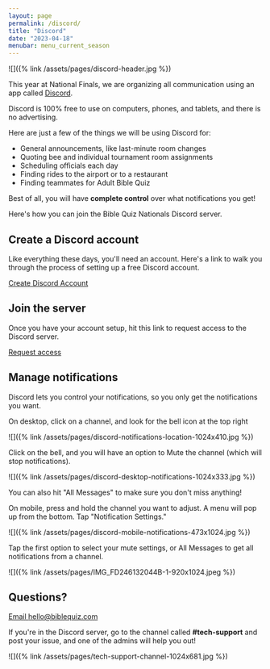 ```yaml
---
layout: page
permalink: /discord/
title: "Discord"
date: "2023-04-18"
menubar: menu_current_season
---
```


![]({% link /assets/pages/discord-header.jpg %})


This year at National Finals, we are organizing all communication using an app called [Discord](http://discord.com).

Discord is 100% free to use on computers, phones, and tablets, and there is no advertising.

Here are just a few of the things we will be using Discord for:
* General announcements, like last-minute room changes
* Quoting bee and individual tournament room assignments
* Scheduling officials each day
* Finding rides to the airport or to a restaurant
* Finding teammates for Adult Bible Quiz

Best of all, you will have **complete control** over what notifications you get!

Here's how you can join the Bible Quiz Nationals Discord server.

## Create a Discord account

Like everything these days, you'll need an account. Here's a link to walk you through the process of setting up a free Discord account.

<a href="https://support.discord.com/hc/en-us/articles/360033931551-Getting-Started" class="button is-primary">Create Discord Account</a>


## Join the server

Once you have your account setup, hit this link to request access to the Discord server.

<a href="https://forms.gle/xfWLZniwpVP2pAEp9" class="button is-primary">Request access</a>

## Manage notifications

Discord lets you control your notifications, so you only get the notifications you want.

On desktop, click on a channel, and look for the bell icon at the top right

![]({% link /assets/pages/discord-notifications-location-1024x410.jpg %})

Click on the bell, and you will have an option to Mute the channel (which will stop notifications).

![]({% link /assets/pages/discord-desktop-notifications-1024x333.jpg %})

You can also hit "All Messages" to make sure you don't miss anything!

On mobile, press and hold the channel you want to adjust. A menu will pop up from the bottom. Tap "Notification Settings."

![]({% link /assets/pages/discord-mobile-notifications-473x1024.jpg %})

Tap the first option to select your mute settings, or All Messages to get all notifications from a channel.

![]({% link /assets/pages/IMG_FD246132044B-1-920x1024.jpeg %})

## Questions?

[Email hello@biblequiz.com](mailto:hello@biblequiz.com)

If you're in the Discord server, go to the channel called **#tech-support** and post your issue, and one of the admins will help you out!

![]({% link /assets/pages/tech-support-channel-1024x681.jpg %})